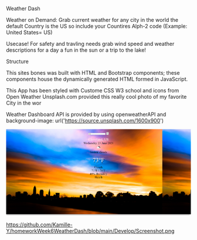 Weather Dash

Weather on Demand:
Grab current weather for any city in the world the default Country is the US so include your Countires Alph-2 code (Example: United States= US) 

Usecase!
For safety and travling needs grab wind speed and weather descriptions for a day a fun in the sun or a trip to the lake!

Structure

This sites bones was built with HTML and Bootstrap components; these components house the dynamically generated HTML formed in JavaScript.

This App has been styled with 
Custome CSS 
W3 school
and icons from Open Weather
Unsplash.com provided this really cool photo of my favorite City in the wor

Weather Dashboard API is provided by
using openweatherAPI and 
  background-image: url('https://source.unsplash.com/1600x900')

 <img src= "https://github.com/Kamille-Y/homeworkWeek6WeatherDash/blob/main/Develop/Screenshot.png" width=600>
  
  https://github.com/Kamille-Y/homeworkWeek6WeatherDash/blob/main/Develop/Screenshot.png
  

  

